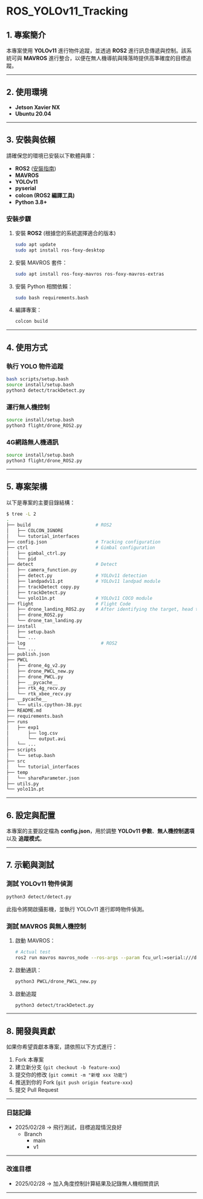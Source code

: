# **ROS_YOLOv11_Tracking**

## 1. 專案簡介
本專案使用 **YOLOv11** 進行物件追蹤，並透過 **ROS2** 進行訊息傳遞與控制。該系統可與 **MAVROS** 進行整合，以便在無人機導航與降落時提供高準確度的目標追蹤。

---

## 2. 使用環境
- **Jetson Xavier NX**
- **Ubuntu 20.04**

---

## 3. 安裝與依賴
請確保您的環境已安裝以下軟體與庫：
- **ROS2** ([安裝指南](https://docs.ros.org/en/foxy/Installation/Ubuntu-Install-Debians.html))
- **MAVROS**
- **YOLOv11**
- **pyserial**
- **colcon (ROS2 編譯工具)**
- **Python 3.8+**

### **安裝步驟**
1. 安裝 **ROS2** (根據您的系統選擇適合的版本)
   ```sh
   sudo apt update
   sudo apt install ros-foxy-desktop
   ```
2. 安裝 MAVROS 套件：
   ```sh
   sudo apt install ros-foxy-mavros ros-foxy-mavros-extras
   ```
3. 安裝 Python 相關依賴：
   ```sh
   sudo bash requirements.bash
   ```
4. 編譯專案：
   ```sh
   colcon build
   ```

---

## 4. 使用方式

### **執行 YOLO 物件追蹤**
```sh
bash scripts/setup.bash
source install/setup.bash
python3 detect/trackDetect.py
```

### **運行無人機控制**
```sh
source install/setup.bash
python3 flight/drone_ROS2.py
```

### **4G網路無人機通訊**
```sh
source install/setup.bash
python3 flight/drone_ROS2.py
```

---

## 5. 專案架構

以下是專案的主要目錄結構：

```sh
$ tree -L 2
.
├── build                        # ROS2
│   ├── COLCON_IGNORE
│   └── tutorial_interfaces
├── config.json                  # Tracking configuration
├── ctrl                         # Gimbal configuration
│   ├── gimbal_ctrl.py
│   └── pid
├── detect                       # Detect
│   ├── camera_function.py
│   ├── detect.py                # YOLOv11 detection
│   ├── landpadv11.pt            # YOLOv11 landpad module
│   ├── trackDetect copy.py
│   ├── trackDetect.py
│   └── yolo11n.pt               # YOLOv11 COCO module
├── flight                       # Flight Code
│   ├── drone_landing_ROS2.py    # After identifying the target, head to the landing point and land
│   ├── drone_ROS2.py
│   └── drone_tan_landing.py
├── install
│   ├── setup.bash
│   └── ...
├── log                            # ROS2
│   └── ...
├── publish.json
├── PWCL
│   ├── drone_4g_v2.py
│   ├── drone_PWCL_new.py
│   ├── drone_PWCL.py
│   ├── __pycache__
│   ├── rtk_4g_recv.py
│   └── rtk_xbee_recv.py
├── __pycache__
│   └── utils.cpython-38.pyc
├── README.md
├── requirements.bash
├── runs
│   ├── exp1
│       ├── log.csv
│       └── output.avi
│   └── ...
├── scripts
│   └── setup.bash
├── src
│   └── tutorial_interfaces
├── temp
│   └── shareParameter.json
├── utils.py
└── yolo11n.pt

```

---

## 6. 設定與配置

本專案的主要設定檔為 **config.json**，用於調整 **YOLOv11 參數**、**無人機控制選項** 以及 **追蹤模式**。

---

## 7. 示範與測試

### **測試 YOLOv11 物件偵測**
```sh
python3 detect/detect.py
```
此指令將開啟攝影機，並執行 YOLOv11 進行即時物件偵測。

### **測試 MAVROS 與無人機控制**
1. 啟動 MAVROS：
   ```sh
   # Actual test
   ros2 run mavros mavros_node --ros-args --param fcu_url:=serial:///dev/ttyPixhawk &
   ```
2. 啟動通訊：
   ```sh
   python3 PWCL/drone_PWCL_new.py
   ```
3. 啟動追蹤
    ```sh
    python3 detect/trackDetect.py
    ```
---

## 8. 開發與貢獻

如果你希望貢獻本專案，請依照以下方式進行：
1. Fork 本專案
2. 建立新分支 (`git checkout -b feature-xxx`)
3. 提交你的修改 (`git commit -m "新增 xxx 功能"`)
4. 推送到你的 Fork (`git push origin feature-xxx`)
5. 提交 Pull Request

---

### **日誌記錄**

 - 2025/02/28 -> 飛行測試，目標追蹤情況良好
   -  Branch 
      - main
      - v1
 

---

### **改進目標**
 - 2025/02/28 -> 加入角度控制計算結果及記錄無人機相關資訊
   

---